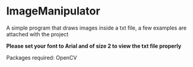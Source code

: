 # ImageManipulator
A simple program that draws images inside a txt file, a few examples are attached with the project

**Please set your font to Arial and of size 2 to view the txt file properly**

Packages required: OpenCV
